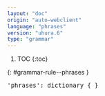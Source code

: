 ```yaml
---
layout: "doc"
origin: "auto-webclient"
language: "phrases"
version: "uhura.6"
type: "grammar"
---
```


1. TOC
{:toc}


{: #grammar-rule--phrases }
<div class="language-js highlighter-rouge">
<div class="highlight">
<pre class="highlight language-js code-custom">
'<span class="token string">phrases</span>': dictionary { }
</pre>
</div>
</div>
